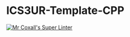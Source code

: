 # ICS3UR-Template-CPP

[![Mr Coxall's Super Linter](https://github.com/KaitlynIp64/ICS3UR-Unit-x-yy-CPP/workflows/Mr%20Coxall's%20Super%20Linter/badge.svg)](https://github.com/KaitlynIp64/ICS3UR-Unit-x-yy-CPP/actions/)
